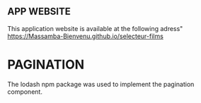 ## APP WEBSITE

This application website is available at the following adress" https://Massamba-Bienvenu.github.io/selecteur-films

# PAGINATION

The lodash npm package was used to implement the pagination component.
